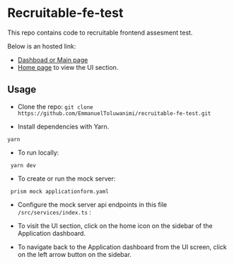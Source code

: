 # Recruitable-fe-test

This repo contains code to recruitable frontend assesment test.

Below is an hosted link:

- [Dashboad or Main page](https://recruitable-fe-test.netlify.app/)
- [Home page](https://recruitable-fe-test.netlify.app/home) to view the UI section.

## Usage

- Clone the repo:
`git clone https://github.com/EmmanuelToluwanimi/recruitable-fe-test.git`

- Install dependencies with Yarn.
```
yarn
```

- To run locally:
```
 yarn dev
```

- To create or run the mock server:
```
 prism mock applicationform.yaml
```

- Configure the mock server api endpoints in this file `/src/services/index.ts` :

- To visit the UI section, click on the home icon on the sidebar of the Application dashboard.
- To navigate back to the Application dashboard from the UI screen, click on the left arrow button on the sidebar.
